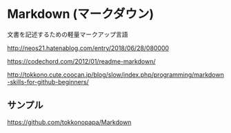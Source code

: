 Markdown (マークダウン) 
======================
文書を記述するための軽量マークアップ言語

http://neos21.hatenablog.com/entry/2018/06/28/080000

https://codechord.com/2012/01/readme-markdown/

http://tokkono.cute.coocan.jp/blog/slow/index.php/programming/markdown-skills-for-github-beginners/

サンプル
------
https://github.com/tokkonopapa/Markdown